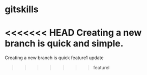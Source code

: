 # gitskills
<<<<<<< HEAD
Creating a new branch is quick and simple.
=======
Creating a new branch is quick
feature1 update
>>>>>>> featurel
